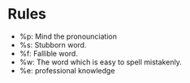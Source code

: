 # Rules
* %p: Mind the pronounciation
* %s: Stubborn word.
* %f: Fallible word.
* %w: The word which is easy to spell mistakenly.
* %e: professional knowledge